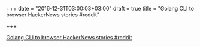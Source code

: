 +++
date = "2016-12-31T03:00:03+03:00"
draft = true
title = "Golang CLI to browser HackerNews stories  #reddit"

+++

<p><a href="https://t.co/DfXo5fZn0J">Golang CLI to browser HackerNews stories  #reddit</a></p>
